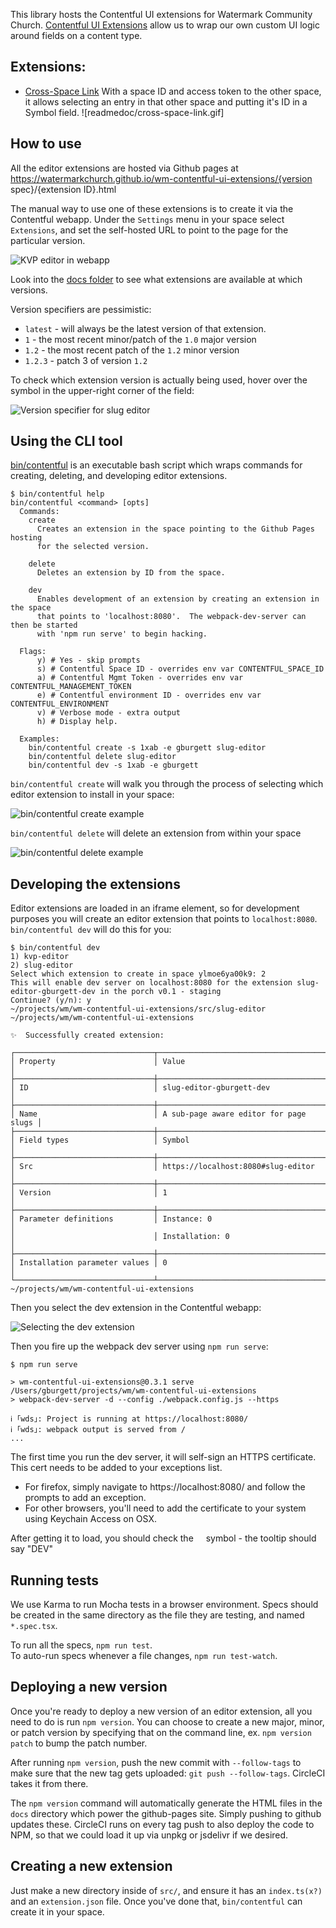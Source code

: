 
This library hosts the Contentful UI extensions for Watermark Community Church.
[Contentful UI Extensions](https://www.contentful.com/developers/docs/concepts/uiextensions/)
allow us to wrap our own custom UI logic around fields on a content type.

## Extensions:

* [Cross-Space Link](tree/master/src/cross-space-link)
    With a space ID and access token to the other space, it allows selecting an
    entry in that other space and putting it's ID in a Symbol field.
    ![readmedoc/cross-space-link.gif]

## How to use

All the editor extensions are hosted via Github pages at
https://watermarkchurch.github.io/wm-contentful-ui-extensions/{version spec}/{extension ID}.html

The manual way to use one of these extensions is to create it via the Contentful webapp.
Under the `Settings` menu in your space select `Extensions`, and set the self-hosted
URL to point to the page for the particular version.

![KVP editor in webapp](readmedoc/kvp-editor-webapp.png)

Look into the [docs folder](docs/) to see what extensions are available at which versions.

Version specifiers are pessimistic:

* `latest` - will always be the latest version of that extension.
* `1` - the most recent minor/patch of the `1.0` major version
* `1.2` - the most recent patch of the `1.2` minor version
* `1.2.3` - patch 3 of version `1.2`

To check which extension version is actually being used, hover over the 
<img src="images/logo-blue.svg" width="12px" height="12px"></img> symbol in the
upper-right corner of the field:

![Version specifier for slug editor](readmedoc/slug-editor-version.png)

## Using the CLI tool

[bin/contentful](bin/contentful) is an executable bash script which wraps commands
for creating, deleting, and developing editor extensions.

```
$ bin/contentful help
bin/contentful <command> [opts]
  Commands:
    create
      Creates an extension in the space pointing to the Github Pages hosting
      for the selected version.

    delete
      Deletes an extension by ID from the space.

    dev
      Enables development of an extension by creating an extension in the space
      that points to 'localhost:8080'.  The webpack-dev-server can then be started
      with 'npm run serve' to begin hacking.

  Flags:
      y) # Yes - skip prompts
      s) # Contentful Space ID - overrides env var CONTENTFUL_SPACE_ID
      a) # Contentful Mgmt Token - overrides env var CONTENTFUL_MANAGEMENT_TOKEN
      e) # Contentful environment ID - overrides env var CONTENTFUL_ENVIRONMENT
      v) # Verbose mode - extra output
      h) # Display help.

  Examples:
    bin/contentful create -s 1xab -e gburgett slug-editor
    bin/contentful delete slug-editor
    bin/contentful dev -s 1xab -e gburgett
```

`bin/contentful create` will walk you through the process of selecting which editor extension to install in your space:

![bin/contentful create example](readmedoc/create.gif)

`bin/contentful delete` will delete an extension from within your space

![bin/contentful delete example](readmedoc/delete.gif)

## Developing the extensions

Editor extensions are loaded in an iframe element, so for development purposes
you will create an editor extension that points to `localhost:8080`.
`bin/contentful dev` will do this for you:

```
$ bin/contentful dev
1) kvp-editor
2) slug-editor
Select which extension to create in space ylmoe6ya00k9: 2
This will enable dev server on localhost:8080 for the extension slug-editor-gburgett-dev in the porch v0.1 - staging
Continue? (y/n): y
~/projects/wm/wm-contentful-ui-extensions/src/slug-editor ~/projects/wm/wm-contentful-ui-extensions

✨  Successfully created extension:

┌───────────────────────────────┬────────────────────────────────────────┐
│ Property                      │ Value                                  │
├───────────────────────────────┼────────────────────────────────────────┤
│ ID                            │ slug-editor-gburgett-dev               │
├───────────────────────────────┼────────────────────────────────────────┤
│ Name                          │ A sub-page aware editor for page slugs │
├───────────────────────────────┼────────────────────────────────────────┤
│ Field types                   │ Symbol                                 │
├───────────────────────────────┼────────────────────────────────────────┤
│ Src                           │ https://localhost:8080#slug-editor     │
├───────────────────────────────┼────────────────────────────────────────┤
│ Version                       │ 1                                      │
├───────────────────────────────┼────────────────────────────────────────┤
│ Parameter definitions         │ Instance: 0                            │
│                               │ Installation: 0                        │
├───────────────────────────────┼────────────────────────────────────────┤
│ Installation parameter values │ 0                                      │
└───────────────────────────────┴────────────────────────────────────────┘
~/projects/wm/wm-contentful-ui-extensions
```

Then you select the dev extension in the Contentful webapp:

![Selecting the dev extension](readmedoc/slug-editor-gburgett-dev.png)


Then you fire up the webpack dev server using `npm run serve`:

```
$ npm run serve

> wm-contentful-ui-extensions@0.3.1 serve /Users/gburgett/projects/wm/wm-contentful-ui-extensions
> webpack-dev-server -d --config ./webpack.config.js --https

ℹ ｢wds｣: Project is running at https://localhost:8080/
ℹ ｢wds｣: webpack output is served from /
...
```

The first time you run the dev server, it will self-sign an HTTPS certificate.
This cert needs to be added to your exceptions list.
* For firefox, simply navigate to https://localhost:8080/ and follow the prompts to add an exception.
* For other browsers, you'll need to add the certificate to your system using Keychain Access on OSX.

After getting it to load, you should check the
<img src="images/logo-blue.svg" width="12px" height="12px"></img>
symbol - the tooltip should say "DEV"

## Running tests

We use Karma to run Mocha tests in a browser environment.  Specs should be created
in the same directory as the file they are testing, and named `*.spec.tsx`.

To run all the specs, `npm run test`.  
To auto-run specs whenever a file changes, `npm run test-watch`.

## Deploying a new version

Once you're ready to deploy a new version of an editor extension, all you need to
do is run `npm version`.  You can choose to create a new major, minor, or patch
version by specifying that on the command line, ex. `npm version patch` to bump
the patch number.

After running `npm version`, push the new commit with `--follow-tags` to make sure
that the new tag gets uploaded: `git push --follow-tags`.  CircleCI takes it from
there.

The `npm version` command will automatically generate the HTML files in the `docs`
directory which power the github-pages site.  Simply pushing to github updates these.
CircleCI runs on every tag push to also deploy the code to NPM, so that we could
load it up via unpkg or jsdelivr if we desired.

## Creating a new extension

Just make a new directory inside of `src/`, and ensure it has an `index.ts(x?)` and
an `extension.json` file.  Once you've done that, `bin/contentful` can create it
in your space.
